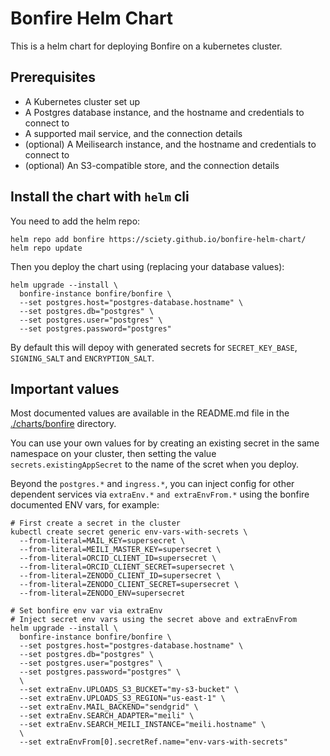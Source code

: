 # Bonfire Helm Chart

This is a helm chart for deploying Bonfire on a kubernetes cluster.

## Prerequisites

- A Kubernetes cluster set up
- A Postgres database instance, and the hostname and credentials to connect to
- A supported mail service, and the connection details
- (optional) A Meilisearch instance, and the hostname and credentials to connect to
- (optional) An S3-compatible store, and the connection details

## Install the chart with `helm` cli

You need to add the helm repo:

```
helm repo add bonfire https://sciety.github.io/bonfire-helm-chart/
helm repo update
```

Then you deploy the chart using (replacing your database values):

```
helm upgrade --install \
  bonfire-instance bonfire/bonfire \
  --set postgres.host="postgres-database.hostname" \
  --set postgres.db="postgres" \
  --set postgres.user="postgres" \
  --set postgres.password="postgres"
```

By default this will depoy with generated secrets for `SECRET_KEY_BASE`, `SIGNING_SALT` and `ENCRYPTION_SALT`.

## Important values

Most documented values are available in the README.md file in the [./charts/bonfire](./charts/bonfire) directory.

You can use your own values for by creating an existing secret in the same namespace on your cluster, then setting the value `secrets.existingAppSecret` to the name of the scret when you deploy.

Beyond the `postgres.*` and `ingress.*`, you can inject config for other dependent services via `extraEnv.*` `and extraEnvFrom.*` using the bonfire documented ENV vars, for example:

```
# First create a secret in the cluster
kubectl create secret generic env-vars-with-secrets \
  --from-literal=MAIL_KEY=supersecret \
  --from-literal=MEILI_MASTER_KEY=supersecret \
  --from-literal=ORCID_CLIENT_ID=supersecret \
  --from-literal=ORCID_CLIENT_SECRET=supersecret \
  --from-literal=ZENODO_CLIENT_ID=supersecret \
  --from-literal=ZENODO_CLIENT_SECRET=supersecret \
  --from-literal=ZENODO_ENV=supersecret

# Set bonfire env var via extraEnv
# Inject secret env vars using the secret above and extraEnvFrom
helm upgrade --install \
  bonfire-instance bonfire/bonfire \
  --set postgres.host="postgres-database.hostname" \
  --set postgres.db="postgres" \
  --set postgres.user="postgres" \
  --set postgres.password="postgres" \
  \
  --set extraEnv.UPLOADS_S3_BUCKET="my-s3-bucket" \
  --set extraEnv.UPLOADS_S3_REGION="us-east-1" \
  --set extraEnv.MAIL_BACKEND="sendgrid" \
  --set extraEnv.SEARCH_ADAPTER="meili" \
  --set extraEnv.SEARCH_MEILI_INSTANCE="meili.hostname" \
  \
  --set extraEnvFrom[0].secretRef.name="env-vars-with-secrets"
```
